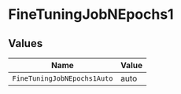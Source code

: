 # FineTuningJobNEpochs1


## Values

| Name                        | Value                       |
| --------------------------- | --------------------------- |
| `FineTuningJobNEpochs1Auto` | auto                        |